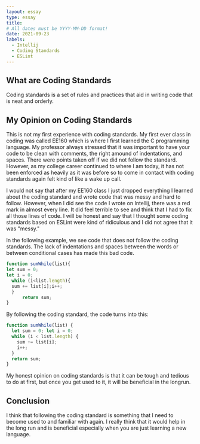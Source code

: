 ```yaml
---
layout: essay
type: essay
title: 
# All dates must be YYYY-MM-DD format!
date: 2021-09-23
labels:
  - Intellij
  - Coding Standards
  - ESLint
---
```


## What are Coding Standards

Coding standards is a set of rules and practices that aid in writing code that is neat and orderly.

## My Opinion on Coding Standards

This is not my first experience with coding standards. My first ever class in coding was called EE160 which is where I first learned the C programming language. My professor always stressed that it was important to have your code to be clean with comments, the right amound of indentations, and spaces. There were points taken off if we did not follow the standard. However, as my college career continued to where I am today, it has not been enforced as heavily as it was before so to come in contact with coding standards again felt kind of like a wake up call.

I would not say that after my EE160 class I just dropped everything I learned about the coding standard and wrote code that was messy and hard to follow. However, when I did see the code I wrote on Intellij, there was a red mark in almost every line. It did feel terrible to see and think that I had to fix all those lines of code. I will be honest and say that I thought some coding standards based on ESLint were kind of ridiculous and I did not agree that it was "messy."

In the following example, we see code that does not follow the coding standards. The lack of indentations and spaces between the words or between conditional cases has made this bad code.

```js
function sumWhile(list){
let sum = 0;
let i = 0;
  while (i<list.length){
  sum += list[i];i++;
  }
      return sum;
}
```
By following the coding standard, the code turns into this:
```js
function sumWhile(list) {
  let sum = 0; let i = 0;
  while (i < list.length) {
    sum += list[i];
    i++;
  }
  return sum;
}
```

My honest opinion on coding standards is that it can be tough and tedious to do at first, but once you get used to it, it will be beneficial in the longrun.

## Conclusion

I think that following the coding standard is something that I need to become used to and familiar with again. I really think that it would help in the long run and is beneficial especially when you are just learning a new language. 
